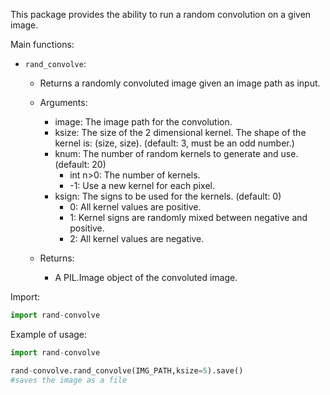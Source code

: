 This package provides the ability to run a random convolution on a given image.

Main functions:

* `rand_convolve`:
    * Returns a randomly convoluted image given an image path as input.
    
    * Arguments:
        * image: The image path for the convolution.
        * ksize: The size of the 2 dimensional kernel. The shape of the kernel is: (size, size). (default: 3, must be an odd number.)
        * knum: The number of random kernels to generate and use. (default: 20)
            * int n>0: The number of kernels.
            * -1: Use a new kernel for each pixel.
        * ksign: The signs to be used for the kernels. (default: 0)
            * 0: All kernel values are positive.
            * 1: Kernel signs are randomly mixed between negative and positive.
            * 2: All kernel values are negative.

    * Returns:
        * A PIL.Image object of the convoluted image.

Import:
```py
import rand-convolve
```

Example of usage:
```py
import rand-convolve

rand-convolve.rand_convolve(IMG_PATH,ksize=5).save()
#saves the image as a file
```